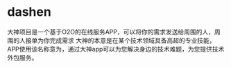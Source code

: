 # dashen
大神项目是一个基于O2O的在线服务APP，可以将你的需求发送给周围的人，周围的人接单为你完成需求
大神的本意是在某个技术领域具备高超的专业技能，APP使用该名称意为，通过大神app可以为您解决身边的技术难题，为您提供技术外包服务。
